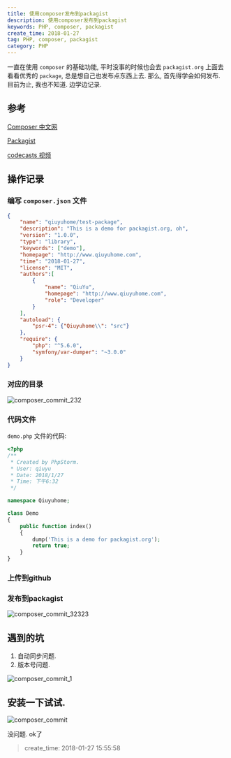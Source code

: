 ```yaml
---
title: 使用composer发布到packagist
description: 使用composer发布到packagist
keywords: PHP, composer, packagist
create_time: 2018-01-27
tag: PHP, composer, packagist
category: PHP
---
```


一直在使用 `composer` 的基础功能, 平时没事的时候也会去 `packagist.org` 上面去看看优秀的 `package`, 总是想自己也发布点东西上去.
那么, 首先得学会如何发布. 目前为止, 我也不知道. 边学边记录.

## 参考

[Composer 中文网](http://www.phpcomposer.com/)

[Packagist](https://packagist.org/)

[codecasts 视频](https://www.codecasts.com/series/you-must-use-composer/episodes/9)

## 操作记录

### 编写 `composer.json` 文件

```json
{
    "name": "qiuyuhome/test-package",
    "description": "This is a demo for packagist.org, oh",
    "version": "1.0.0",
    "type": "library",
    "keywords": ["demo"],
    "homepage": "http://www.qiuyuhome.com",
    "time": "2018-01-27",
    "license": "MIT",
    "authors":[
        {
            "name": "QiuYu",
            "homepage": "http://www.qiuyuhome.com",
            "role": "Developer"
        }
    ],
    "autoload": {
        "psr-4": {"Qiuyuhome\\": "src"}
    },
    "require": {
        "php": "^5.6.0",
        "symfony/var-dumper": "~3.0.0"
    }
}
```

### 对应的目录

![composer_commit_232](/images/posts/composer_commit_232.png)

### 代码文件

`demo.php` 文件的代码:

```php
<?php
/**
 * Created by PhpStorm.
 * User: qiuyu
 * Date: 2018/1/27
 * Time: 下午6:32
 */

namespace Qiuyuhome;

class Demo
{
    public function index()
    {
        dump('This is a demo for packagist.org');
        return true;
    }
}
```

### 上传到github

### 发布到packagist

![composer_commit_32323](/images/posts/composer_commit_32323.png)

## 遇到的坑

1. 自动同步问题.
2. 版本号问题.

![composer_commit_1](/images/posts/composer_commit_1.png)


## 安装一下试试.

![composer_commit](/images/posts/composer_commit.png)

没问题. ok了

> create_time: 2018-01-27 15:55:58
